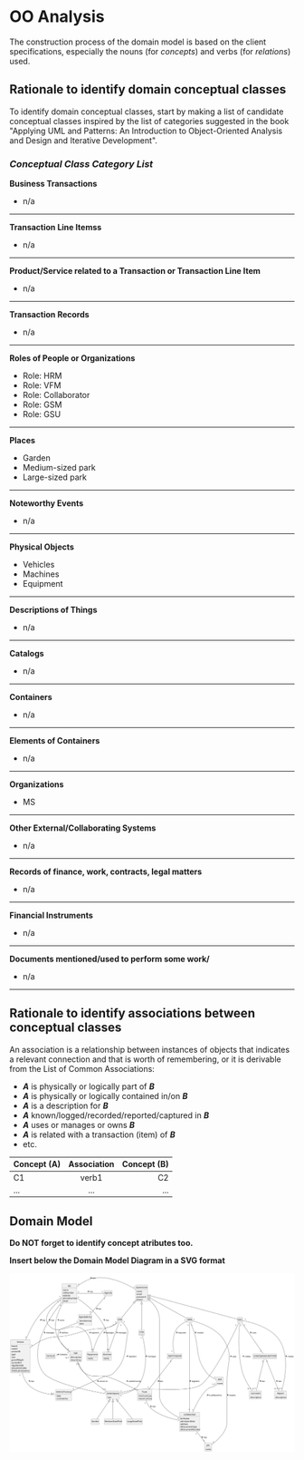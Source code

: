 # OO Analysis

The construction process of the domain model is based on the client specifications, especially the nouns (for _concepts_) and verbs (for _relations_) used.

## Rationale to identify domain conceptual classes
To identify domain conceptual classes, start by making a list of candidate conceptual classes inspired by the list of categories suggested in the book "Applying UML and Patterns: An Introduction to Object-Oriented Analysis and Design and Iterative Development".


### _Conceptual Class Category List_

**Business Transactions**

* n/a

---

**Transaction Line Itemss**

* n/a

---

**Product/Service related to a Transaction or Transaction Line Item**

* n/a

---

**Transaction Records**

* n/a

---  

**Roles of People or Organizations**

* Role: HRM
* Role: VFM
* Role: Collaborator
* Role: GSM
* Role: GSU

---

**Places**

* Garden
* Medium-sized park
* Large-sized park

---

**Noteworthy Events**

* n/a

---

**Physical Objects**

* Vehicles
* Machines
* Equipment

---

**Descriptions of Things**

* n/a

---

**Catalogs**

* n/a

---

**Containers**

* n/a

---

**Elements of Containers**

* n/a

---

**Organizations**

* MS

---

**Other External/Collaborating Systems**

* n/a

---

**Records of finance, work, contracts, legal matters**

* n/a

---

**Financial Instruments**

* n/a

---

**Documents mentioned/used to perform some work/**

* n/a

---


## Rationale to identify associations between conceptual classes

An association is a relationship between instances of objects that indicates a relevant connection and that is worth of remembering, or it is derivable from the List of Common Associations:

- **_A_** is physically or logically part of **_B_**
- **_A_** is physically or logically contained in/on **_B_**
- **_A_** is a description for **_B_**
- **_A_** known/logged/recorded/reported/captured in **_B_**
- **_A_** uses or manages or owns **_B_**
- **_A_** is related with a transaction (item) of **_B_**
- etc.


| Concept (A) 		|  Association   	|  Concept (B) |
|----------	   		|:-------------:		|------:       |
| C1  	| verb1    		 	| C2  |
| ...  	| ...    		 	| ...  |



## Domain Model

**Do NOT forget to identify concept atributes too.**

**Insert below the Domain Model Diagram in a SVG format**

![Domain Model](svg/project-domain-model.svg)